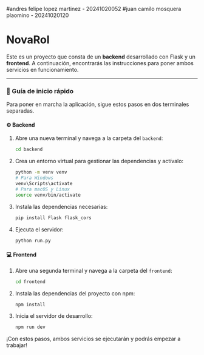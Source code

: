 
#andres felipe lopez martinez - 20241020052
#juan camilo mosquera plaomino - 20241020120
# NovaRol

Este es un proyecto que consta de un **backend** desarrollado con Flask y un **frontend**. A continuación, encontrarás las instrucciones para poner ambos servicios en funcionamiento.

---

### 🚀 Guía de inicio rápido

Para poner en marcha la aplicación, sigue estos pasos en dos terminales separadas.

#### ⚙️ Backend

1.  Abre una nueva terminal y navega a la carpeta del `backend`:
    ```bash
    cd backend
    ```
2.  Crea un entorno virtual para gestionar las dependencias y actívalo:
    ```bash
    python -m venv venv
    # Para Windows
    venv\Scripts\activate
    # Para macOS y Linux
    source venv/bin/activate
    ```
3.  Instala las dependencias necesarias:
    ```bash
    pip install Flask flask_cors
    ```
4.  Ejecuta el servidor:
    ```bash
    python run.py
    ```

#### 💻 Frontend

1.  Abre una segunda terminal y navega a la carpeta del `frontend`:
    ```bash
    cd frontend
    ```
2.  Instala las dependencias del proyecto con npm:
    ```bash
    npm install
    ```
3.  Inicia el servidor de desarrollo:
    ```bash
    npm run dev
    ```

¡Con estos pasos, ambos servicios se ejecutarán y podrás empezar a trabajar!
